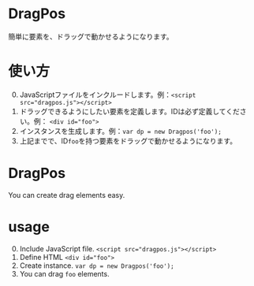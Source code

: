 # DragPos
簡単に要素を、ドラッグで動かせるようになります。

# 使い方
0. JavaScriptファイルをインクルードします。例：`<script src="dragpos.js"></script>`
1. ドラッグできるようにしたい要素を定義します。IDは必ず定義してください。例： `<div id="foo">`
2. インスタンスを生成します。例：`var dp = new Dragpos('foo');`
3. 上記までで、ID`foo`を持つ要素をドラッグで動かせるようになります。


# DragPos
You can create drag elements easy.

# usage
0. Include JavaScript file. `<script src="dragpos.js"></script>`
1. Define HTML `<div id="foo">`
1. Create instance. `var dp = new Dragpos('foo');`
2. You can drag `foo` elements.
